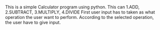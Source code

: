 This is a simple Calculator program using python.
This can 1.ADD, 2.SUBTRACT, 3.MULTIPLY, 4.DIVIDE 
First user input has to taken as what operation the user want to perform.
According to the selected operation, the user have to give input.

